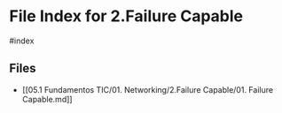 # File Index for 2.Failure  Capable
#index

## Files

- [[05.1 Fundamentos TIC/01. Networking/2.Failure  Capable/01. Failure Capable.md]]
